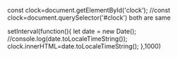 const clock=document.getElementById('clock');
//const clock=document.querySelector('#clock') both are same

setInterval(function(){
    let date = new Date();
    //console.log(date.toLocaleTimeString());
    clock.innerHTML=date.toLocaleTimeString();
},1000)